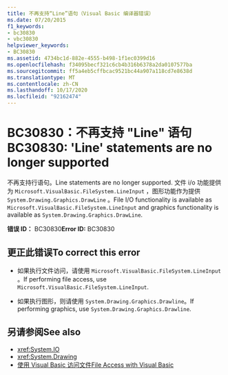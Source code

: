 ```yaml
---
title: 不再支持“Line”语句（Visual Basic 编译器错误）
ms.date: 07/20/2015
f1_keywords:
- bc30830
- vbc30830
helpviewer_keywords:
- BC30830
ms.assetid: 4734bc1d-882e-4555-b498-1f1ec0399d16
ms.openlocfilehash: f34095becf321c6cb4b316b6378a2da0107577ba
ms.sourcegitcommit: ff5a4eb5cffbcac9521bc44a907a118cd7e8638d
ms.translationtype: MT
ms.contentlocale: zh-CN
ms.lasthandoff: 10/17/2020
ms.locfileid: "92162474"
---
```

# <a name="bc30830-line-statements-are-no-longer-supported"></a><span data-ttu-id="401db-102">BC30830：不再支持 "Line" 语句</span><span class="sxs-lookup"><span data-stu-id="401db-102">BC30830: 'Line' statements are no longer supported</span></span>

<span data-ttu-id="401db-103">不再支持行语句。</span><span class="sxs-lookup"><span data-stu-id="401db-103">Line statements are no longer supported.</span></span> <span data-ttu-id="401db-104">文件 i/o 功能提供为 `Microsoft.VisualBasic.FileSystem.LineInput` ，图形功能作为提供 `System.Drawing.Graphics.DrawLine` 。</span><span class="sxs-lookup"><span data-stu-id="401db-104">File I/O functionality is available as `Microsoft.VisualBasic.FileSystem.LineInput` and graphics functionality is available as `System.Drawing.Graphics.DrawLine`.</span></span>

 <span data-ttu-id="401db-105">**错误 ID：** BC30830</span><span class="sxs-lookup"><span data-stu-id="401db-105">**Error ID:** BC30830</span></span>

## <a name="to-correct-this-error"></a><span data-ttu-id="401db-106">更正此错误</span><span class="sxs-lookup"><span data-stu-id="401db-106">To correct this error</span></span>

- <span data-ttu-id="401db-107">如果执行文件访问，请使用 `Microsoft.VisualBasic.FileSystem.LineInput` 。</span><span class="sxs-lookup"><span data-stu-id="401db-107">If performing file access, use `Microsoft.VisualBasic.FileSystem.LineInput`.</span></span>

- <span data-ttu-id="401db-108">如果执行图形，则请使用 `System.Drawing.Graphics.Drawline`。</span><span class="sxs-lookup"><span data-stu-id="401db-108">If performing graphics, use `System.Drawing.Graphics.Drawline`.</span></span>

## <a name="see-also"></a><span data-ttu-id="401db-109">另请参阅</span><span class="sxs-lookup"><span data-stu-id="401db-109">See also</span></span>

- <xref:System.IO>
- <xref:System.Drawing>
- [<span data-ttu-id="401db-110">使用 Visual Basic 访问文件</span><span class="sxs-lookup"><span data-stu-id="401db-110">File Access with Visual Basic</span></span>](../../developing-apps/programming/drives-directories-files/file-access.md)
